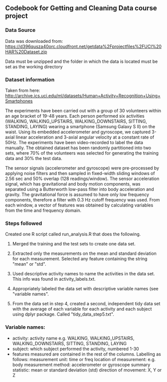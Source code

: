 ## Codebook for Getting and Cleaning Data course project

### Data Source
Data was downloaded from:
https://d396qusza40orc.cloudfront.net/getdata%2Fprojectfiles%2FUCI%20HAR%20Dataset.zip

Data must be unzipped and the folder in which the data is located must be set as the working directory

### Dataset information
Taken from here:
http://archive.ics.uci.edu/ml/datasets/Human+Activity+Recognition+Using+Smartphones

The experiments have been carried out with a group of 30 volunteers within an age bracket of 19-48 years. Each person performed six activities (WALKING, WALKING_UPSTAIRS, WALKING_DOWNSTAIRS, SITTING, STANDING, LAYING) wearing a smartphone (Samsung Galaxy S II) on the waist. Using its embedded accelerometer and gyroscope, we captured 3-axial linear acceleration and 3-axial angular velocity at a constant rate of 50Hz. The experiments have been video-recorded to label the data manually. The obtained dataset has been randomly partitioned into two sets, where 70% of the volunteers was selected for generating the training data and 30% the test data. 

The sensor signals (accelerometer and gyroscope) were pre-processed by applying noise filters and then sampled in fixed-width sliding windows of 2.56 sec and 50% overlap (128 readings/window). The sensor acceleration signal, which has gravitational and body motion components, was separated using a Butterworth low-pass filter into body acceleration and gravity. The gravitational force is assumed to have only low frequency components, therefore a filter with 0.3 Hz cutoff frequency was used. From each window, a vector of features was obtained by calculating variables from the time and frequency domain. 

### Steps followed
Created one R script called run_analysis.R that does the following.

1.  Merged the training and the test sets to create one data set.

2.  Extracted only the measurements on the mean and standard deviation for each measurement. Selected any feature containing the string "mean" or "std".

3.  Used descriptive activity names to name the activities in the data set. This info was found in activity_labels.txt.

4.  Appropriately labeled the data set with descriptive variable names (see "variable names".

5.  From the data set in step 4, created a second, independent tidy data set 
with the average of each variable for each activity and each subject using dplyr package. Called "tidy_data_step5.txt".

### Variable names:
* activity: activity name e.g. WALKING, WALKING_UPSTAIRS, WALKING_DOWNSTAIRS, SITTING, STANDING, LAYING 
* subject: which subject performed the activity, numbered 1-30
* features measured are contained in the rest of the columns. Labelling as follows: measurement unit: time or freq
location of measurement: e.g. body
measurement method: accelerometer or gyroscope
summary statistic: mean or standard deviation (std)
direction of movement: X, Y or Z
